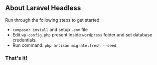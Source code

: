 ## About Laravel Headless

Run through the following steps to get started:

- `composer install` and setup `.env` file
- Edit `wp-config.php` present inside `wordpress` folder and set database credentials.
- Run command: `php artisan migrate:fresh --seed`

### That's it!
